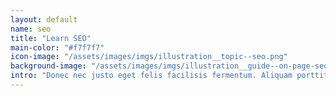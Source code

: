 ```yaml
---
layout: default
name: seo
title: "Learn SEO"
main-color: "#f7f7f7"
icon-image: "/assets/images/imgs/illustration__topic--seo.png"
background-image: "/assets/images/imgs/illustration__guide--on-page-seo.png"
intro: "Donec nec justo eget felis facilisis fermentum. Aliquam porttitor mauris sit amet orci. Aenean dignissim pellentesque felis."
---
```



